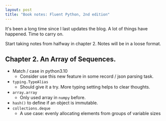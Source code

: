 ```yaml
---
layout: post
title: "Book notes: Fluent Python, 2nd edition"
---
```


It's been a long time since I last updates the blog. A lot of things have happened. Time to carry on.

Start taking notes from halfway in chapter 2. Notes will be in a loose format.

## Chapter 2. An Array of Sequences.

* Match / case in python3.10
  * Consider use this new feature in some record / json parsing task. 
* `typing.TypeAlias`
  * Should give it a try. More typing setting helps to clear thoughts.
* `array.array`
  * Only used array in `numpy` before. 
* `hash()` to define if an object is immutable.
* `collections.deque`
  *  A use case: evenly allocating elements from groups of variable sizes
